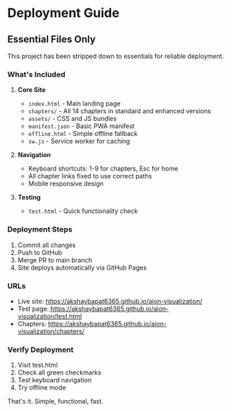 # Deployment Guide

## Essential Files Only

This project has been stripped down to essentials for reliable deployment.

### What's Included

1. **Core Site**
   - `index.html` - Main landing page
   - `chapters/` - All 14 chapters in standard and enhanced versions
   - `assets/` - CSS and JS bundles
   - `manifest.json` - Basic PWA manifest
   - `offline.html` - Simple offline fallback
   - `sw.js` - Service worker for caching

2. **Navigation**
   - Keyboard shortcuts: 1-9 for chapters, Esc for home
   - All chapter links fixed to use correct paths
   - Mobile responsive design

3. **Testing**
   - `test.html` - Quick functionality check

### Deployment Steps

1. Commit all changes
2. Push to GitHub
3. Merge PR to main branch
4. Site deploys automatically via GitHub Pages

### URLs

- Live site: https://akshaybapat6365.github.io/aion-visualization/
- Test page: https://akshaybapat6365.github.io/aion-visualization/test.html
- Chapters: https://akshaybapat6365.github.io/aion-visualization/chapters/

### Verify Deployment

1. Visit test.html
2. Check all green checkmarks
3. Test keyboard navigation
4. Try offline mode

That's it. Simple, functional, fast.